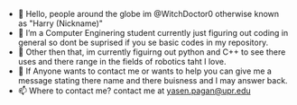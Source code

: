 - 👋 Hello, people around the globe im @WitchDoctor0 otherwise known as "Harry (Nickname)" 
- 👀 I’m a Computer Enginering student currently just figuring out coding in general so dont be suprised if you se basic codes in my repository. 
- 🌱 Other then that, im currently figuirng out python and C++ to see  there uses and there range in the fields of robotics taht I love.
- 💞️ If Anyone wants to contact me or wants to help you can give me a message stating there name and there buisness and I may answer back.
- 📫 Where to contact me? contact me at yasen.pagan@upr.edu

<!---
WitchDoctor0/WitchDoctor0 is a ✨ special ✨ repository because its `README.md` (this file) appears on your GitHub profile.
You can click the Preview link to take a look at your changes.
--->
